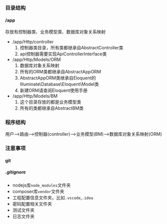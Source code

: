 ### 目录结构
#### /app
存放有控制器类、业务模型类、数据库对象关系映射
* /app/Http/controller
    1. 控制器类目录，所有类都继承自AbstractController类
    2. api控制器需要实现ApiControllerInterface类
* /app/Http/Models/ORM
    1. 数据库对象关系映射
    2. 所有的ORM类都继承自AbstractAppORM
    3. AbstractAppORM类继承自Eloquent的Illuminate\Database\Eloquent\Model类
    4. 新建ORM请查阅Eloquent使用手册
* /app/Http/Models/BM
    1. 这个目录存放的都是业务模型类
    2. 所有的类都继承自AbstractBM类
### 程序结构
用户-->路由-->控制器(controller)-->业务模型(BM)-->数据库对象关系映射(ORM)

### 注意事项
#### git
##### .gitignore
* nodejs库`node_modules`文件夹
* composer库`vendor`文件夹
* 工程配置信息文件夹，比如`.vscode`,`.idea`
* 密码配置相关文件夹
* 测试文件夹
* 日志文件夹